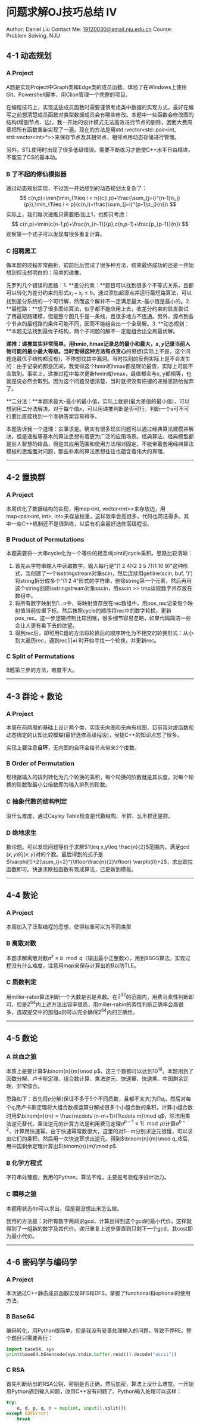 # 问题求解OJ技巧总结 IV

Author: Daniel Liu
Contact Me: 19120030@smail.nju.edu.cn
Course: Problem Solving. NJU

## 4-1 动态规划

### A Project

A题是实现Project中Graph类和Edge类的成员函数。体验了在Windows上使用Git、Powershell脚本，用Clion管理一个完整的项目。

在编程技巧上，实现这些成员函数时需要谨慎考虑类中数据的实现方式，最好在编写之前想清楚成员函数对类型数据成员会有哪些修改。本题中一些函数会修改图的结构(增删节点、边)，我一开始的设计模式无法高效进行节点的删除，因而大费周章把所有函数重新实现了一遍。现在的方法是用std::vector\<std::pair\<int, std::vector\<int\>*\>\>来保存节点及其相邻点，相邻点用动态存储进行管理。

另外，STL使用时出现了很多低级错误。需要不断练习才能使C++水平日益精进，不能忘了CS的基本功。

### B 了不起的修仙模拟器

通过动态规划实现，不过我一开始想到的动态规划太复杂了：
$$
c(n,p)=\min(\min_{1\leq i < n}(c(i,p)+\frac{\sum_{j=i}^{n-1}n_j}{p}),\min_{1\leq i < p}(c(n,i)+\frac{\sum_{j=i}^{p-1}p_j}{n}))
$$
实际上，我们每次递推只需要把$i$加上1，也即只考虑：
$$
c(n,p)=\min(c(n-1,p)+\frac{n_{n-1}}{p},c(n,p-1)+\frac{p_{p-1}}{n})
$$
观察第一个式子可以发现有很多重复计算。

### C 招聘黑工

做本题的过程非常曲折，前前后后尝试了很多种方法，结果最终成功的还是一开始想到但没想明白的：简单的递推。

先罗列几个错误的思路：1. **差分约束：**题目可以找到很多个不等式关系，且都可以转化为差分约束的形式$x_i-x_j\leq b$。通过添加超源点并运行最短路算法，可以找到差分系统的一个可行解，然而这个解并不一定满足最大-最小值是最小的。2. **最短路：**想了很多图论算法，似乎都不能应用上去，收差分约束的启发尝试了用最短路建模，但是整个图几乎是一条线，且很多地方不连通。另外，源点到各个节点的最短路的条件可能不同，因而不能组合出一个全局解。3. **动态规划：**本题无法找到最优子结构，两个子问题的解不一定能组合出全局最优解。

**递推：**递推其实非常简单，用hmin, hmax记录总的最小和最大，$x,y$记录当前人物可能的最小最大等级。当时觉得这种方法有点**贪心**的思想(实际上不是，这个问题连最优子结构都没有)，不停想找其中漏洞。当时找到的反例实际上是不会发生的：由于记录的都是区间，我觉得这个hmin和hmax都是理论最值，实际上可能不会取到。事实上，递推过程中每次更新hmin或hmax，最值都会与x, y都相等，也就是说必然会取到。因为这个问题没想清楚，当时就把没有把握的递推思路给抛弃了。

**二分法：**本题求最大-最小的最小值，实际上就是(最大差值的最小值)，可以想到用二分法解决。对于每个值$x$，可以用递推判断是否可行。判断一个$x$可不可行要比直接找到一个准确答案容易得多。

本题告诉我一个道理：实事求是。确实有很多现实问题可以通过经典算法建模并解决，但是递推等基本的算法思想有着更为广泛的应用场景。经典算法、经典模型都是前人智慧的结晶，但是其应用范围和使用方法相对固定。不能带着套用经典算法模板的思维面对问题，那些朴素的算法思想往往也蕴含着伟大的真理。

***

## 4-2 置换群

### A Project

本周优化了数据结构的实现，用map<int, vector\<int\>\>来存放边，用map<pair<int, int>, int>来存放权重，这样效率会高很多，代码也简洁得多。其中一些C++机制还不是很熟练，以后有机会最好选修高级程设。

### B Product of Permutations

本题需要将一大串cycle化为一个等价的相互dijoint的cycle乘积。思路比较清晰：

1. 首先从字符串输入中读取数字。输入每行是"(1 2 4)(2 3 5 7)(1 10 9)"这种形式，我创建了一个isstringstream对象scin，然后连续用getline(scin, buf, ')')将string拆分成多个"(1 2 4"形式的字符串，删除string第一个元素，然后再用这个string创建isstringstream对象sscin，用sscin >> tmp读取数字并存放在数组中。
2. 将所有数字映射到1...n中，将映射值存放在rec数组中，用pos_rec记录每个映射值当前位置下标。然后按照cycle的顺序将rec中的数字轮换，更新pos_rec。这一步逻辑控制比较困难，很多细节容易忽略，如果代码简洁一些会让人更有看下去的欲望。
3. 得到rec后，即可用C题的方法将轮换后的顺序转化为不相交的轮换形式：从小到大遍历rec，遇到rec[i]$\neq$i 时开始寻找一个轮换，并更新rec。

### C Split of Permutations

B题第三步的方法，难度不大。

***

## 4-3 群论 + 数论

### A Project

本周在前两周的基础上设计两个类，实现无向图和无向有权图，目前我对虚函数和动态绑定的认知比较模糊(最好选修高级程设)，侯捷C++的知识点忘了很多。

实现上要注意**自环**，无向图的自环会给节点带来2个度数。

### B Order of Permutation

现根据输入的排列转化为几个轮换的乘积，每个轮换的阶数就是其长度，对每个轮换的阶数取最小公倍数即为输入排列的阶数。

### C 抽象代数的结构判定

没什么难度，通过Cayley Table检查是代数结构、半群、幺半群还是群。

### D 绝地求生

数论题。可以发现问题等价于求解$1\leq x,y\leq \frac{n}{2}$范围内，满足$\gcd(x,y)$的$(x,y)$对的个数。最后得到的式子是$\varphi(1)+2(\sum_{i=2}^{\lfloor\frac{n}{2}\rfloor} \varphi(i))+2$，求出欧拉函数即可。快速求欧拉函数有现成算法，已更新到模板。

***

## 4-4 数论

### A Project

本周加入了泛型编程的思想，使得权重可以为不同类型

### B 离散对数

本题求解离散对数$a^x\equiv b\mod q$（输出最小正整数$x$），用到BSGS算法。实现过程没有什么难度，注意用map来保存计算出的$B$以防TLE。

### C 质数判定

用miller-rabin算法判断一个大数是否是素数。在$2^{32}$的范围内，用费马素性判断即可，但是$2^{64}$内上述方法出错率很高，用miller-rabin的素性判断正确率会高很多，选取提交中的那组$a$则可以完全确保$2^{64}$内的正确性。

***

## 4-5 数论

### A 丝血之狼

本质上是要计算$\binom{n}{m}\mod p$，这三个数都可以达到$10^{18}$。本题用到了因数分解、卢卡斯定理、组合数计算、乘法逆元、快速幂、快速乘、中国剩余定理，非常综合。

思路如下：首先将$p$分解(保证不多于5个不同质数，且都不太大)为$\prod q_i$。然后对每个$q_i$用卢卡斯定理将大组合数模运算分解成很多个小组合数的乘积，计算小组合数时用$\binom{n}{m} = \frac{n\cdots (n-m+1)}{1\cdots m}\mod q$，除法用乘法逆元替代，乘法逆元的计算方法是利用费马定理$a^{p-1}\equiv1(\mod p)$计算$a^{p-2}$，计算用快速幂。由于快速幂常数很大，这里的对$1\cdots m$分别求逆元很慢，可以求出它们的乘积，然后用一次快速幂求出逆元。得到$\binom{n}{m}\mod q_i$后，用中国剩余定理计算出$\binom{n}{m}\mod p$.

### B 化学方程式

字符串处理题，我用的Python，算法不难，主要是考验程序设计功力。

### C 瞬移之狼

本题用状态dp可以求出，但是我没想出来怎么做。

我用的方法是：对所有数字两两求gcd，计算出得到这个gcd的最小代价，这样就得到了一组新的数字及其代价。递归重复上述步骤直到只剩下一个gcd，其cost即为最小代价。

***

## 4-6 密码学与编码学

### A Project

本次通过C++静态成员函数实现BFS和DFS，掌握了functional和optional的使用方法。

### B Base64

编码转化，用Python很简单，但是我没有妥善处理输入的问题，导致不停RE。整个题目只需要两行：

```python
import base64, sys
print(base64.b64encode(sys.stdin.buffer.read()).decode("ascii"))
```

### C RSA

首先判断给出的RSA公钥、密钥是否正确，然后加密，算法上没什么难度。一开始用Python遇到输入问题，改用C++没有问题了。Python输入处理可以这样：

```python
try:
    e, d, p, q, n = map(int, input().split())
except EOFError:
    break
```



